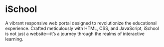 # iSchool
A vibrant responsive web portal designed to revolutionize the educational experience. Crafted meticulously with HTML, CSS, and JavaScript, iSchool is not just a website—it’s a journey through the realms of interactive learning.
